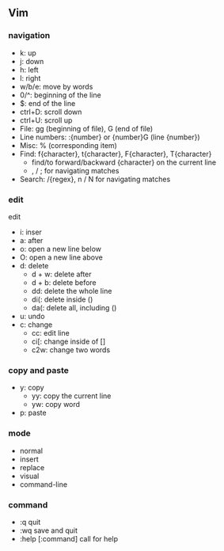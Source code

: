 ## Vim
### navigation
- k: up
- j: down
- h: left
- l: right
- w/b/e: move by words
- 0/^: beginning of the line
- $: end of the line
- ctrl+D: scroll down
- ctrl+U: scroll up
- File: gg (beginning of file), G (end of file)
- Line numbers: :{number}<CR> or {number}G (line {number})
- Misc: % (corresponding item)
- Find: f{character}, t{character}, F{character}, T{character}
  - find/to forward/backward {character} on the current line
  - , / ; for navigating matches
- Search: /{regex}, n / N for navigating matches

### edit
edit
- i: inser
- a: after
- o: open a new line below
- O: open a new line above
- d: delete
  - d + w: delete after
  - d + b: delete before
  - dd: delete the whole line
  - di(: delete inside ()
  - da(: delete all, including ()
- u: undo
- c: change
  - cc: edit line
  - ci[: change inside of []
  - c2w: change two words

### copy and paste
- y: copy
  - yy: copy the current line
  - yw: copy word  
- p: paste

### mode
- normal
- insert
- replace
- visual
- command-line

### command
- :q quit
- :wq save and quit
- :help [:command] call for help

